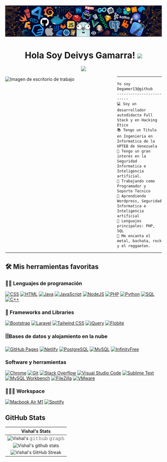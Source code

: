 ![Github Banner](https://github.com/Jaydeep-Yadav/Jaydeep-Yadav/blob/main/banner.png)

<h1 align="center">
Hola Soy Deivys Gamarra!
  <img src="https://media.giphy.com/media/hvRJCLFzcasrR4ia7z/giphy.gif" width="30"></h1>
 <!--<img src="https://komarev.com/ghpvc/?username=I-am-vishalmaurya&label=Profile%20Views&color=0e75b6&style=flat" align='right' alt="vishalmaurya" />-->
 
<!-- Typing SVG by DenverCoder1 - https://github.com/DenverCoder1/readme-typing-svg -->
<p align="center">
  <a href="https://github.com/DenverCoder1/readme-typing-svg"><img src="https://readme-typing-svg.herokuapp.com?lines=Ingeniero+En+Informatica;Full+Stack+Web+Developer;Freelancer;Soporte+Tecnico;Hacking+Etico&center=true&width=380&height=45"></a>
</p>

<img align="left" src="https://www.iplacex.cl/wp-content/uploads/2024/05/Blog-articulo-informatica.jpg" alt="Imagen de escritorio de trabajo" width="360" height="320" />
<hr>

```
Yo soy Degamer13@github
-------------------------
💻 Soy un desarrollador autodidacta Full Stack y en Hacking Etico
📚 Tengo un Titulo en Ingenieria en Informatica de la UPTEB de Venezuela
📝 Tengo un gran interés en la Seguridad Informatica e Inteligencia artificial.
🔭 Trabajando como Programador y Soporte Tecnico
🌱 Aprendiendo Wordpress, Seguridad Informatica e Inteligencia artificial
🌟 Lenguajes principales: PHP, SQL
🎵 Me encanta el metal, bachata, rock y el reggaeton.
```
<hr>


## 🛠️ Mis herramientas favoritas

### 👨‍💻 Lenguajes de programación
<p>
<a href="https://github.com/search?q=user%3ADenverCoder1+is%3Arepo+language%3Acss"><img alt="CSS" src="https://img.shields.io/badge/CSS%20-%231572B6.svg?style=for-the-badge&logo=css3&logoColor=white"></a>
<a href="https://github.com/search?q=user%3ADenverCoder1+is%3Arepo+language%3Ahtml"><img alt="HTML" src="https://img.shields.io/badge/HTML%20-%23E34F26.svg?style=for-the-badge&logo=html5&logoColor=white"></a>
<a href="https://github.com/search?q=user%3ADenverCoder1+is%3Arepo+language%3Ajava"><img alt="Java" src="https://img.shields.io/badge/Java-%23007396.svg?style=for-the-badge&logo=java&logoColor=white"></a>
<a href="https://github.com/search?q=user%3ADenverCoder1+is%3Arepo+language%3Ajavascript"><img alt="JavaScript" src="https://img.shields.io/badge/JavaScript%20-%23F7DF1E.svg?style=for-the-badge&logo=javascript&logoColor=black"></a>
<a href="https://github.com/search?q=user%3ADenverCoder1+is%3Arepo+language%3Ajavascript"><img alt="NodeJS" src="https://img.shields.io/badge/Node.js%20-%2343853D.svg?style=for-the-badge&logo=node.js&logoColor=white"></a>
<a href="https://github.com/search?q=user%3ADenverCoder1+is%3Arepo+language%3Aphp"><img alt="PHP" src="https://img.shields.io/badge/PHP-%23777BB4.svg?style=for-the-badge&logo=php&logoColor=white"></a>
<a href="https://github.com/search?q=user%3ADenverCoder1+is%3Arepo+language%3Apython"><img alt="Python" src="https://img.shields.io/badge/Python%20-%2314354C.svg?style=for-the-badge&logo=python&logoColor=white"></a>
<a href="https://github.com/search?q=user%3ADenverCoder1+is%3Arepo+language%3Asql"><img alt="SQL" src="https://img.shields.io/badge/SQL%20-%23025E8C.svg?style=for-the-badge&logo=amazon-dynamodb&logoColor=white"></a>
<a href="https://github.com/search?q=user%3ADenverCoder1+is%3Arepo+language%3Acpp">
  <img alt="C++" src="https://img.shields.io/badge/C%2B%2B%20-%2300599C.svg?style=for-the-badge&logo=c%2B%2B&logoColor=white">
</a>

    

### 🧰 Frameworks and Libraries

<p>
<a href="#"><img alt="Bootstrap" src="https://img.shields.io/badge/Bootstrap-563D7C?style=for-the-badge&logo=bootstrap&logoColor=white"></a>
<a href="#"><img alt="Laravel" src="https://img.shields.io/badge/Laravel-FF2D20?style=for-the-badge&logo=laravel&logoColor=white"></a>
<a href="#"><img alt="Tailwind CSS" src="https://img.shields.io/badge/Tailwind_CSS-38B2AC?style=for-the-badge&logo=tailwind-css&logoColor=white"></a>
<a href="#"><img alt="jQuery" src="https://img.shields.io/badge/jQuery-0769AD?style=for-the-badge&logo=jquery&logoColor=white"></a>
<a href="#"><img alt="Flobite" src="https://img.shields.io/badge/Flobite-FF6600?style=for-the-badge&logo=Flobite&logoColor=white"></a>

</p>

### 🗄️Bases de datos y alojamiento en la nube

<p>
<a href="#"><img alt="GitHub Pages" src="https://img.shields.io/badge/GitHub%20Pages-%233B4D95?style=for-the-badge&logo=github&logoColor=white"></a>
<a href="#"><img alt="Netlify" src="https://img.shields.io/badge/Netlify-00C7B7?style=for-the-badge&logo=netlify&logoColor=white"></a>
<a href="#"><img alt="PostgreSQL" src="https://img.shields.io/badge/PostgreSQL-336791?style=for-the-badge&logo=postgresql&logoColor=white"></a>
<a href="#"><img alt="MySQL" src="https://img.shields.io/badge/MySQL-4479A1?style=for-the-badge&logo=mysql&logoColor=white"></a>
<a href="#"><img alt="InfinityFree" src="https://img.shields.io/badge/InfinityFree-1E4A77?style=for-the-badge&logo=infinity&logoColor=white"></a>

</p>

### Software y herramientas

<p>
   <a href="#"><img alt="Chrome" src="https://img.shields.io/badge/Chrome-3DDC84?style=for-the-badge&logo=google-chrome&logoColor=white"></a>
<a href="#"><img alt="Git" src="https://img.shields.io/badge/Git%20-%23F05033.svg?style=for-the-badge&logo=git&logoColor=white"></a>
<a href="#"><img alt="Stack Overflow" src="https://img.shields.io/badge/-Stack%20Overflow-FE7A16?style=for-the-badge&logo=stack-overflow&logoColor=white"></a>
<a href="#"><img alt="Visual Studio Code" src="https://img.shields.io/badge/Visual%20Studio%20Code-0078d7.svg?style=for-the-badge&logo=visual-studio-code&logoColor=white"></a>
<a href="#"><img alt="Sublime Text" src="https://img.shields.io/badge/Sublime%20Text-FF9800?style=for-the-badge&logo=sublime-text&logoColor=white"></a>
<a href="#"><img alt="MySQL Workbench" src="https://img.shields.io/badge/MySQL%20Workbench-4479A1?style=for-the-badge&logo=mysql&logoColor=white"></a>
<a href="#"><img alt="FileZilla" src="https://img.shields.io/badge/FileZilla-%233B8C39?style=for-the-badge&logo=filezilla&logoColor=white"></a>
<a href="#"><img alt="VMware" src="https://img.shields.io/badge/VMware-607078?style=for-the-badge&logo=vmware&logoColor=white"></a>


</p>

### 👨🏽‍💻 Workspace
<p>
    <a href="#"><img alt="Macbook Air M1" src="https://img.shields.io/badge/Apple-MacBook_Air_2020-999999?style=for-the-badge&logo=apple&logoColor=white"></a>
    <a href="#"><img alt="Spotify" src="https://img.shields.io/badge/Spotify-1ED760?&style=for-the-badge&logo=spotify&logoColor=white"></a>
</p>


## GitHub Stats


|                                                                     Vishal's Stats                                                                     |
|:------------------------------------------------------------------------------------------------------------------------------------------------------:|
| ![Vishal's 𝚐𝚒𝚝𝚑𝚞𝚋 𝚐𝚛𝚊𝚙𝚑](https://activity-graph.herokuapp.com/graph?username=I-am-vishalmaurya&theme=react-dark&hide_border=true&area=true) |
| ![Vishal's github stats](https://github-readme-stats.vercel.app/api?username=I-am-vishalmaurya&show_icons=true&theme=algolia)              | 
| ![Vishal's GitHub Streak](https://github-readme-streak-stats.herokuapp.com/?user=I-am-vishalmaurya&theme=algolia)                    | 
    
